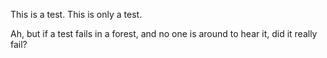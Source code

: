 This is a test. This is only a test.

Ah, but if a test fails in a forest, and no one is around to hear it, did it really fail? 
